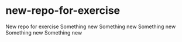 # new-repo-for-exercise
New repo for exercise
Something new
Something new
Something new
Something new
Something new